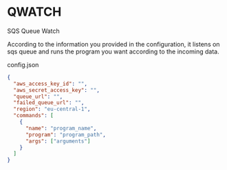 # QWATCH
SQS Queue Watch

According to the information you provided in the configuration, it listens on sqs queue and runs the program you want according to the incoming data.

config.json
```json
{
  "aws_access_key_id": "",
  "aws_secret_access_key": "",
  "queue_url": "",
  "failed_queue_url": "",
  "region": "eu-central-1",
  "commands": [
    {
      "name": "program_name",
      "program": "program_path",
      "args": ["arguments"]
    }
  ]
}
```